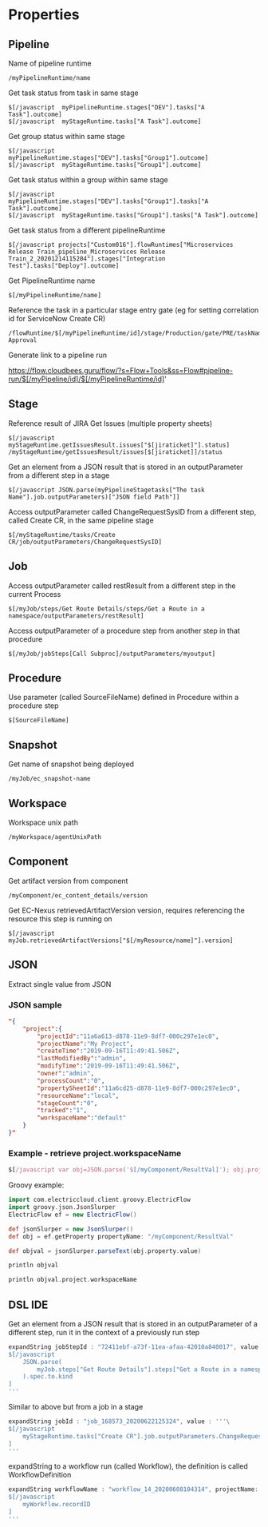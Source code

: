 # Properties #

## Pipeline ##

Name of pipeline runtime

    /myPipelineRuntime/name

Get task status from task in same stage

	$[/javascript  myPipelineRuntime.stages["DEV"].tasks["A Task"].outcome]
	$[/javascript  myStageRuntime.tasks["A Task"].outcome]

Get group status within same stage

	$[/javascript  myPipelineRuntime.stages["DEV"].tasks["Group1"].outcome]
	$[/javascript  myStageRuntime.tasks["Group1"].outcome]

Get task status within a group within same stage

	$[/javascript  myPipelineRuntime.stages["DEV"].tasks["Group1"].tasks["A Task"].outcome]
	$[/javascript  myStageRuntime.tasks["Group1"].tasks["A Task"].outcome]

Get task status from a different pipelineRuntime

    $[/javascript projects["Custom016"].flowRuntimes["Microservices Release Train_pipeline_Microservices Release Train_2_20201214115204"].stages["Integration Test"].tasks["Deploy"].outcome]

Get PipelineRuntime name

    $[/myPipelineRuntime/name]

 Reference the task in a particular stage entry gate (eg for setting correlation id for ServiceNow Create CR)

    /flowRuntime/$[/myPipelineRuntime/id]/stage/Production/gate/PRE/taskName/ServiceNow Approval

Generate link to a pipeline run

https://flow.cloudbees.guru/flow/?s=Flow+Tools&ss=Flow#pipeline-run/$[/myPipeline/id]/$[/myPipelineRuntime/id]'

## Stage ##

Reference result of JIRA Get Issues (multiple property sheets)

    $[/javascript myStageRuntime.getIssuesResult.issues["$[jiraticket]"].status]
    /myStageRuntime/getIssuesResult/issues[$[jiraticket]]/status

Get an element from a JSON result that is stored in an outputParameter from a different step in a stage

    $[/javascript JSON.parse(myPipelineStagetasks["The task Name"].job.outputParameters)["JSON field Path"]]

Access outputParameter called ChangeRequestSysID from a different step, called Create CR, in the same pipeline stage

    $[/myStageRuntime/tasks/Create CR/job/outputParameters/ChangeRequestSysID]


## Job ##

Access outputParameter called restResult from a different step in the current Process

    $[/myJob/steps/Get Route Details/steps/Get a Route in a namespace/outputParameters/restResult]

Access outputParameter of a procedure step from another step in that procedure

    $[/myJob/jobSteps[Call Subproc]/outputParameters/myoutput]
## Procedure ##

 Use parameter (called SourceFileName) defined in Procedure within a procedure step

    $[SourceFileName]

## Snapshot ##

Get name of snapshot being deployed

    /myJob/ec_snapshot-name

## Workspace ##

Workspace unix path

    /myWorkspace/agentUnixPath

## Component ##

Get artifact version from component

    /myComponent/ec_content_details/version

Get EC-Nexus retrievedArtifactVersion version, requires referencing the resource this step is running on

    $[/javascript myJob.retrievedArtifactVersions["$[/myResource/name]"].version]

## JSON ##

Extract single value from JSON
### JSON sample ###

```json
"{
	"project":{
		"projectId":"11a6a613-d878-11e9-8df7-000c297e1ec0",
		"projectName":"My Project",
		"createTime":"2019-09-16T11:49:41.506Z",
		"lastModifiedBy":"admin",
		"modifyTime":"2019-09-16T11:49:41.506Z",
		"owner":"admin",
		"processCount":"0",
		"propertySheetId":"11a6cd25-d878-11e9-8df7-000c297e1ec0",
		"resourceName":"local",
		"stageCount":"0",
		"tracked":"1",
		"workspaceName":"default"
	}
}"
```
### Example - retrieve project.workspaceName ###
```javascript
$[/javascript var obj=JSON.parse('$[/myComponent/ResultVal]'); obj.project.workspaceName]
```

Groovy example:
```groovy
import com.electriccloud.client.groovy.ElectricFlow
import groovy.json.JsonSlurper
ElectricFlow ef = new ElectricFlow()

def jsonSlurper = new JsonSlurper()
def obj = ef.getProperty propertyName: "/myComponent/ResultVal"

def objval = jsonSlurper.parseText(obj.property.value)

println objval

println objval.project.workspaceName
```

## DSL IDE ##

 Get an element from a JSON result that is stored in an outputParameter of a different step, run it in the context of a previously run step

```groovy
expandString jobStepId : "72411ebf-a73f-11ea-afaa-42010a840017", value : '''\
$[/javascript
	JSON.parse(
		myJob.steps["Get Route Details"].steps["Get a Route in a namespace"].outputParameters.restResult
	).spec.to.kind
]
'''
```

Similar to above but from a job in a stage

```groovy
expandString jobId : "job_168573_20200622125324", value : '''\
$[/javascript
	myStageRuntime.tasks["Create CR"].job.outputParameters.ChangeRequestSysID
]
'''
```

expandString to a workflow run (called Workflow), the definition is called WorkflowDefinition

```groovy
expandString workflowName : "workflow_14_20200608104314", projectName: "pollServiceNow", value : '''\
$[/javascript
	myWorkflow.recordID
]
'''
```